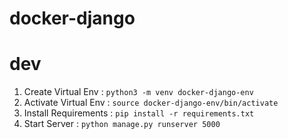 # docker-django

# dev
1. Create Virtual Env : `python3 -m venv docker-django-env`
2. Activate Virtual Env : `source docker-django-env/bin/activate`
3. Install Requirements : `pip install -r requirements.txt`
4. Start Server : `python manage.py runserver 5000`